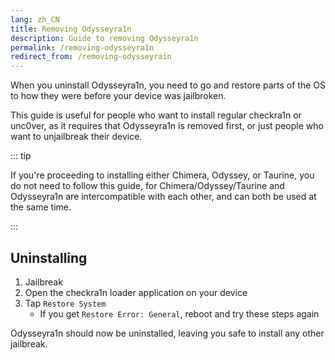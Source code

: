 ```yaml
---
lang: zh_CN
title: Removing Odysseyra1n
description: Guide to removing Odysseyra1n
permalink: /removing-odysseyra1n
redirect_from: /removing-odysseyrain
---
```


When you uninstall Odysseyra1n, you need to go and restore parts of the OS to how they were before your device was jailbroken.

This guide is useful for people who want to install regular checkra1n or unc0ver, as it requires that Odysseyra1n is removed first, or just people who want to unjailbreak their device.

::: tip

If you're proceeding to installing either Chimera, Odyssey, or Taurine, you do not need to follow this guide, for Chimera/Odyssey/Taurine and Odysseyra1n are intercompatible with each other, and can both be used at the same time.

:::

## Uninstalling

1. Jailbreak
1. Open the checkra1n loader application on your device
1. Tap `Restore System`
    - If you get `Restore Error: General`, reboot and try these steps again

Odysseyra1n should now be uninstalled, leaving you safe to install any other jailbreak.
